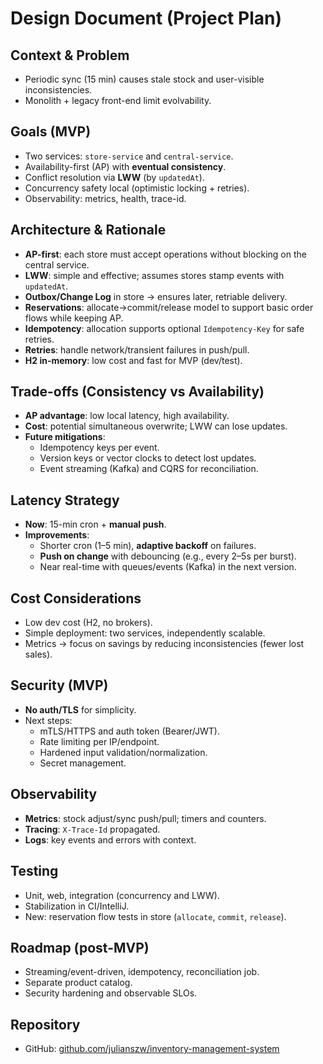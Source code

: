 # Design Document (Project Plan)

## Context & Problem
- Periodic sync (15 min) causes stale stock and user-visible inconsistencies.
- Monolith + legacy front-end limit evolvability.

## Goals (MVP)
- Two services: `store-service` and `central-service`.
- Availability-first (AP) with **eventual consistency**.
- Conflict resolution via **LWW** (by `updatedAt`).
- Concurrency safety local (optimistic locking + retries).
- Observability: metrics, health, trace-id.

## Architecture & Rationale
- **AP-first**: each store must accept operations without blocking on the central service.
- **LWW**: simple and effective; assumes stores stamp events with `updatedAt`.
- **Outbox/Change Log** in store → ensures later, retriable delivery.
- **Reservations**: allocate→commit/release model to support basic order flows while keeping AP.
- **Idempotency**: allocation supports optional `Idempotency-Key` for safe retries.
- **Retries**: handle network/transient failures in push/pull.
- **H2 in-memory**: low cost and fast for MVP (dev/test).

## Trade-offs (Consistency vs Availability)
- **AP advantage**: low local latency, high availability.
- **Cost**: potential simultaneous overwrite; LWW can lose updates.
- **Future mitigations**:
  - Idempotency keys per event.
  - Version keys or vector clocks to detect lost updates.
  - Event streaming (Kafka) and CQRS for reconciliation.

## Latency Strategy
- **Now**: 15-min cron + **manual push**.
- **Improvements**:
  - Shorter cron (1–5 min), **adaptive backoff** on failures.
  - **Push on change** with debouncing (e.g., every 2–5s per burst).
  - Near real-time with queues/events (Kafka) in the next version.

## Cost Considerations
- Low dev cost (H2, no brokers).
- Simple deployment: two services, independently scalable.
- Metrics → focus on savings by reducing inconsistencies (fewer lost sales).

## Security (MVP)
- **No auth/TLS** for simplicity.
- Next steps:
  - mTLS/HTTPS and auth token (Bearer/JWT).
  - Rate limiting per IP/endpoint.
  - Hardened input validation/normalization.
  - Secret management.

## Observability
- **Metrics**: stock adjust/sync push/pull; timers and counters.
- **Tracing**: `X-Trace-Id` propagated.
- **Logs**: key events and errors with context.

## Testing
- Unit, web, integration (concurrency and LWW).
- Stabilization in CI/IntelliJ.
- New: reservation flow tests in store (`allocate`, `commit`, `release`).

## Roadmap (post-MVP)
- Streaming/event-driven, idempotency, reconciliation job.
- Separate product catalog.
- Security hardening and observable SLOs.

## Repository
- GitHub: [github.com/julianszw/inventory-management-system](https://github.com/julianszw/inventory-management-system)
